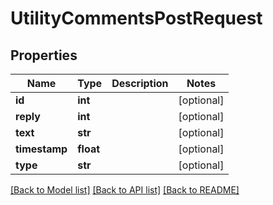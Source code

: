 # UtilityCommentsPostRequest

## Properties
Name | Type | Description | Notes
------------ | ------------- | ------------- | -------------
**id** | **int** |  | [optional] 
**reply** | **int** |  | [optional] 
**text** | **str** |  | [optional] 
**timestamp** | **float** |  | [optional] 
**type** | **str** |  | [optional] 

[[Back to Model list]](../README.md#documentation-for-models) [[Back to API list]](../README.md#documentation-for-api-endpoints) [[Back to README]](../README.md)

